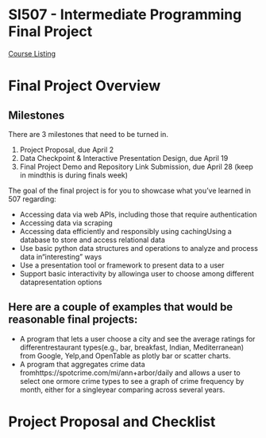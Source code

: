 # SI507 - Intermediate Programming Final Project
[Course Listing](https://www.si.umich.edu/programs/courses/507/)

# Final Project Overview

## Milestones

There are 3 milestones that need to be turned in.
1. Project Proposal, due April 2
2. Data Checkpoint & Interactive Presentation Design, due April 19
3. Final Project Demo and Repository Link Submission, due April 28 (keep in mindthis is during finals week)

The goal of the final project is for you to showcase what you’ve learned in 507 regarding:
- Accessing data via web APIs, including those that require authentication
- Accessing data via scraping
- Accessing data efficiently and responsibly using cachingUsing a database to store and access relational data
- Use basic python data structures and operations to analyze and process data in“interesting” ways
- Use a presentation tool or framework to present data to a user
- Support basic interactivity by allowinga user to choose among different datapresentation options

## Here are a couple of examples that would be reasonable final projects:
- A program that lets a user choose a city and see the average ratings for differentrestaurant types(e.g., bar, breakfast, Indian, Mediterranean) from Google, Yelp,and OpenTable as plotly bar or scatter charts.
- A program that aggregates crime data fromhttps://spotcrime.com/mi/ann+arbor/daily and allows a user to select one ormore crime types to see a graph of crime frequency by month, either for a singleyear comparing across several years.


# Project Proposal and Checklist
